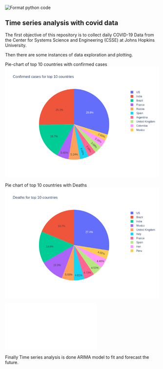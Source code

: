 ![Format python code](https://github.com/Appy1310/Time_series_Covid/workflows/Format%20python%20code/badge.svg)

## Time series analysis with covid data

The first objective of this repository is to collect daily COVID-19 Data from the Center for Systems Science and Engineering (CSSE) at Johns Hopkins University.

Then there are some instances of data exploration and plotting.

Pie-chart of top 10 countries with confirmed cases
![](top10_confirmed.png)


Pie chart of top 10 countries with Deaths
![](top10_Deaths.png)


![](covid_top10.html)



Finally Time series analysis is done ARIMA model to fit and forecast the future.

